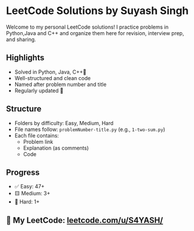 #  LeetCode Solutions by Suyash Singh

Welcome to my personal LeetCode solutions! I practice problems in Python,Java and C++ and organize them here for revision, interview prep, and sharing.

##  Highlights
- Solved in Python, Java, C++🐍
- Well-structured and clean code
- Named after problem number and title
- Regularly updated 🚀

##  Structure
- Folders by difficulty: Easy, Medium, Hard
- File names follow: `problemNumber-title.py` (e.g., `1-two-sum.py`)
- Each file contains:
  - Problem link
  - Explanation (as comments)
  - Code

##  Progress
- ✅ Easy: 47+
- 🟨 Medium: 3+
- 🔴 Hard: 1+

## 🔗 My LeetCode: [leetcode.com/u/S4YASH/](https://leetcode.com/u/S4YASH/)
